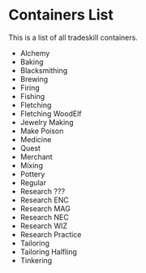 
# Containers List

This is a list of all tradeskill containers.

* Alchemy
* Baking
* Blacksmithing
* Brewing
* Firing
* Fishing
* Fletching
* Fletching WoodElf
* Jewelry Making
* Make Poison
* Medicine
* Quest
* Merchant
* Mixing
* Pottery
* Regular
* Research ???
* Research ENC
* Research MAG
* Research NEC
* Research WIZ
* Research Practice
* Tailoring
* Tailoring Halfling
* Tinkering

